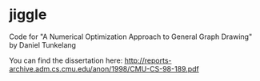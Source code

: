 # jiggle
Code for "A Numerical Optimization Approach to General Graph Drawing" by Daniel Tunkelang

You can find the dissertation here: http://reports-archive.adm.cs.cmu.edu/anon/1998/CMU-CS-98-189.pdf
